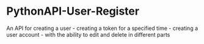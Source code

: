# PythonAPI-User-Register
An API for creating a user - creating a token for a specified time - creating a user account - with the ability to edit and delete in different parts
